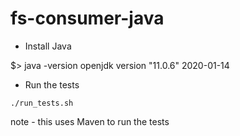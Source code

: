 # fs-consumer-java

* Install Java

$> java -version
openjdk version "11.0.6" 2020-01-14

* Run the tests
```
./run_tests.sh
```
note - this uses Maven to run the tests
